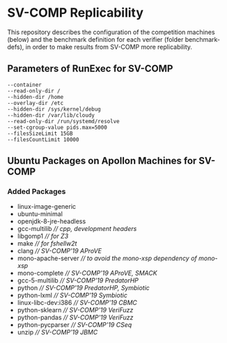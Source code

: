 # SV-COMP Replicability
This repository describes the configuration of the competition machines (below)
and the benchmark definition for each verifier (folder benchmark-defs),
in order to make results from SV-COMP more replicability.

## Parameters of RunExec for SV-COMP
```
--container
--read-only-dir /
--hidden-dir /home
--overlay-dir /etc
--hidden-dir /sys/kernel/debug
--hidden-dir /var/lib/cloudy
--read-only-dir /run/systemd/resolve
--set-cgroup-value pids.max=5000
--filesSizeLimit 15GB
--filesCountLimit 10000
```

## Ubuntu Packages on Apollon Machines for SV-COMP

### Added Packages
- linux-image-generic
- ubuntu-minimal
- openjdk-8-jre-headless
- gcc-multilib *// cpp, development headers*
- libgomp1 *// for Z3*
- make *// for fshellw2t*
- clang *// SV-COMP'19 AProVE*
- mono-apache-server *// to avoid the mono-xsp dependency of mono-xsp*
- mono-complete *// SV-COMP'19 AProVE, SMACK*
- gcc-5-multilib *// SV-COMP'19 PredatorHP*
- python *// SV-COMP'19 PredatorHP, Symbiotic*
- python-lxml *// SV-COMP'19 Symbiotic*
- linux-libc-dev:i386 *// SV-COMP'19 CBMC*
- python-sklearn *// SV-COMP'19 VeriFuzz*
- python-pandas *// SV-COMP'19 VeriFuzz*
- python-pycparser *// SV-COMP'19 CSeq*
- unzip *// SV-COMP'19 JBMC*

